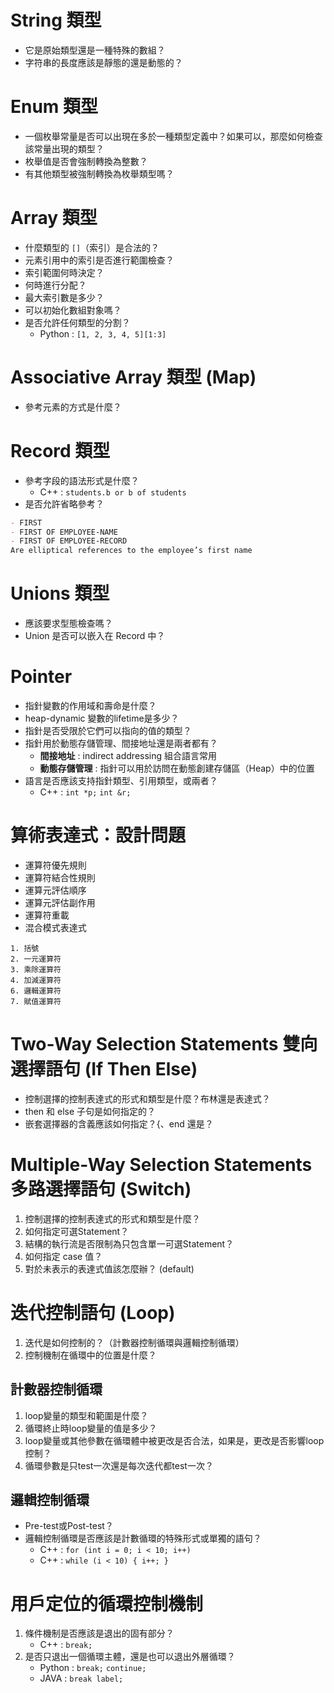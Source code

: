 # String 類型
- 它是原始類型還是一種特殊的數組？
- 字符串的長度應該是靜態的還是動態的？

# Enum 類型
- 一個枚舉常量是否可以出現在多於一種類型定義中？如果可以，那麼如何檢查該常量出現的類型？
- 枚舉值是否會強制轉換為整數？
- 有其他類型被強制轉換為枚舉類型嗎？

# Array 類型
- 什麼類型的 ``[]``（索引）是合法的？
- 元素引用中的索引是否進行範圍檢查？
- 索引範圍何時決定？
- 何時進行分配？
- 最大索引數是多少？
- 可以初始化數組對象嗎？
- 是否允許任何類型的分割？
    - Python : ``[1, 2, 3, 4, 5][1:3]``

# Associative Array 類型 (Map)
- 參考元素的方式是什麼？

# Record 類型
- 參考字段的語法形式是什麼？
    - C++ : ``students.b or b of students``
- 是否允許省略參考？
```md
- FIRST
- FIRST OF EMPLOYEE-NAME
- FIRST OF EMPLOYEE-RECORD 
Are elliptical references to the employee’s first name
```


# Unions 類型
- 應該要求型態檢查嗎？
- Union 是否可以嵌入在 Record 中？

# Pointer
- 指針變數的作用域和壽命是什麼？
- heap-dynamic 變數的lifetime是多少？
- 指針是否受限於它們可以指向的值的類型？
- 指針用於動態存儲管理、間接地址還是兩者都有？
    - **間接地址** : indirect addressing 組合語言常用
    - **動態存儲管理** : 指針可以用於訪問在動態創建存儲區（Heap）中的位置
- 語言是否應該支持指針類型、引用類型，或兩者？
    - C++ : ``int *p;`` ``int &r;``


# 算術表達式：設計問題
- 運算符優先規則
- 運算符結合性規則
- 運算元評估順序
- 運算元評估副作用
- 運算符重載
- 混合模式表達式
``` 
1. 括號
2. 一元運算符
3. 乘除運算符
4. 加減運算符
6. 邏輯運算符
7. 賦值運算符
```

# Two-Way Selection Statements 雙向選擇語句 (If Then Else)
- 控制選擇的控制表達式的形式和類型是什麼？布林還是表達式？
- then 和 else 子句是如何指定的？
- 嵌套選擇器的含義應該如何指定？{、end 還是？

# Multiple-Way Selection Statements 多路選擇語句 (Switch)
1. 控制選擇的控制表達式的形式和類型是什麼？
2. 如何指定可選Statement？
3. 結構的執行流是否限制為只包含單一可選Statement？
4. 如何指定 case 值？
5. 對於未表示的表達式值該怎麼辦？ (default)

# 迭代控制語句 (Loop)
1. 迭代是如何控制的？（計數器控制循環與邏輯控制循環）
2. 控制機制在循環中的位置是什麼？

## 計數器控制循環
1. loop變量的類型和範圍是什麼？
2. 循環終止時loop變量的值是多少？
3. loop變量或其他參數在循環體中被更改是否合法，如果是，更改是否影響loop控制？
4. 循環參數是只test一次還是每次迭代都test一次？
## 邏輯控制循環
- Pre-test或Post-test？
- 邏輯控制循環是否應該是計數循環的特殊形式或單獨的語句？
    - C++ : ``for (int i = 0; i < 10; i++)``
    - C++ : ``while (i < 10) { i++; }``

# 用戶定位的循環控制機制
1. 條件機制是否應該是退出的固有部分？
    - C++ : ``break;``
2. 是否只退出一個循環主體，還是也可以退出外層循環？
    - Python : ``break;`` ``continue;``
    - JAVA : ``break label;``
